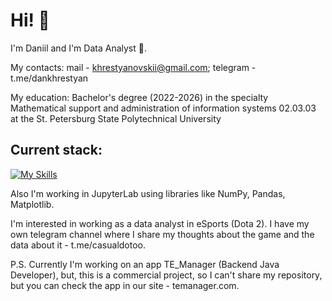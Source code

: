 # Hi! 👋
I'm Daniil and I'm Data Analyst 📖.

My contacts: mail - khrestyanovskii@gmail.com; telegram - t.me/dankhrestyan

My education: Bachelor's degree (2022-2026) in the specialty Mathematical support and administration of information systems 02.03.03 at the St. Petersburg State Polytechnical University
## Current stack:
[![My Skills](https://skillicons.dev/icons?i=postgres,py,cpp,java&perline=6)](https://skillicons.dev)

Also I'm working in JupyterLab using libraries like NumPy, Pandas, Matplotlib.

I'm interested in working as a data analyst in eSports (Dota 2). I have my own telegram channel where I share my thoughts about the game and the data about it - t.me/casualdotoo.

P.S. Currently I'm working on an app TE_Manager (Backend Java Developer), but, this is a commercial project, so I can't share my repository, but you can check the app in our site - temanager.com.

